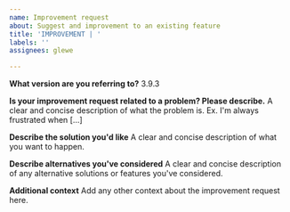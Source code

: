 ```yaml
---
name: Improvement request
about: Suggest and improvement to an existing feature
title: 'IMPROVEMENT | '
labels: ''
assignees: glewe

---
```


**What version are you referring to?**
3.9.3

**Is your improvement request related to a problem? Please describe.**
A clear and concise description of what the problem is. Ex. I'm always frustrated when [...]

**Describe the solution you'd like**
A clear and concise description of what you want to happen.

**Describe alternatives you've considered**
A clear and concise description of any alternative solutions or features you've considered.

**Additional context**
Add any other context about the improvement request here.
